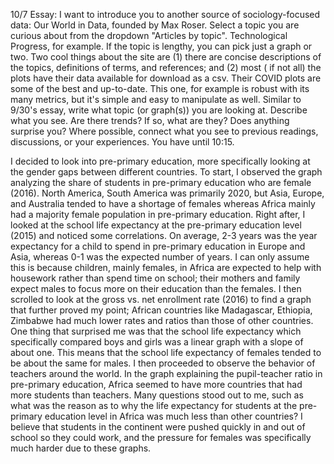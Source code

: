 10/7 Essay: I want to introduce you to another source of sociology-focused data: Our World in Data, founded by Max Roser.
Select a topic you are curious about from the dropdown "Articles by topic". Technological Progress, for example. If the topic is lengthy, you can pick just a graph or two.
Two cool things about the site are (1) there are concise descriptions of the topics, definitions of terms, and references; and (2) most ( if not all) the plots have their data available for download as a csv. Their COVID plots are some of the best and up-to-date. This one, for example is robust with its many metrics, but it's simple and easy to manipulate as well.
Similar to 9/30's essay, write what topic (or graph(s)) you are looking at. Describe what you see. Are there trends? If so, what are they? Does anything surprise you? Where possible, connect what you see to previous readings, discussions, or your experiences. You have until 10:15.

I decided to look into pre-primary education, more specifically looking at the gender gaps between different countries. To start, I observed the graph analyzing the share of students in pre-primary education who are female (2016). North America, South America was primarily 2020, but Asia, Europe, and Australia tended to have a shortage of females whereas Africa mainly had a majority female population in pre-primary education. Right after, I looked at the school life expectancy at the pre-primary education level (2015) and noticed some correlations. On average, 2-3 years was the year expectancy for a child to spend in pre-primary education in Europe and Asia, whereas 0-1 was the expected number of years. I can only assume this is because children, mainly females, in Africa are expected to help with housework rather than spend time on school; their mothers and family expect males to focus more on their education than the females. I then scrolled to look at the gross vs. net enrollment rate (2016) to find a graph that further proved my point; African countries like Madagascar, Ethiopia, Zimbabwe had much lower rates and ratios than those of other countries. One thing that surprised me was that the school life expectancy which specifically compared boys and girls was a linear graph with a slope of about one. This means that the school life expectancy of females tended to be about the same for males.
I then proceeded to observe the behavior of teachers around the world. In the graph explaining the pupil-teacher ratio in pre-primary education, Africa seemed to have more countries that had more students than teachers. Many questions stood out to me, such as what was the reason as to why the life expectancy for students at the pre-primary education level in Africa was much less than other countries? I believe that students in the continent were pushed quickly in and out of school so they could work, and the pressure for females was specifically much harder due to these graphs.
